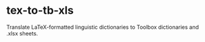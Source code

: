 # tex-to-tb-xls
Translate LaTeX-formatted linguistic dictionaries to Toolbox dictionaries and .xlsx sheets. 

